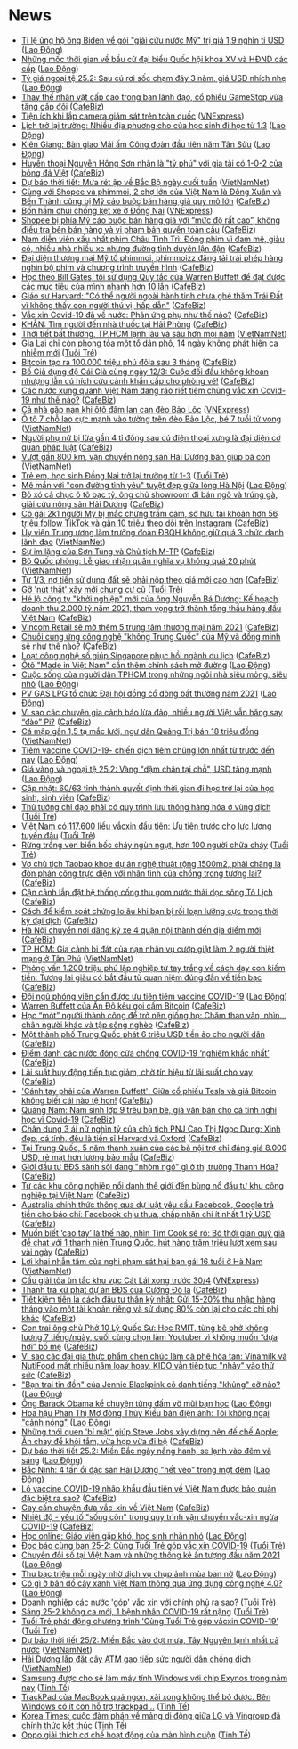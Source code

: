 # News

- [Tỉ lệ ủng hộ ông Biden về gói &quot;giải cứu nước Mỹ&quot; trị giá 1,9 nghìn tỉ USD](https://laodong.vn/the-gioi/ti-le-ung-ho-ong-biden-ve-goi-giai-cuu-nuoc-my-tri-gia-19-nghin-ti-usd-883420.ldo) ([Lao Động](https://laodong.vn))
- [Những mốc thời gian về bầu cử đại biểu Quốc hội khoá XV và HĐND các cấp](https://laodong.vn/thoi-su/nhung-moc-thoi-gian-ve-bau-cu-dai-bieu-quoc-hoi-khoa-xv-va-hdnd-cac-cap-883444.ldo) ([Lao Động](https://laodong.vn))
- [Tỷ giá ngoại tệ 25.2: Sau cú rơi sốc chạm đáy 3 năm, giá USD nhích nhẹ](https://laodong.vn/kinh-te/ty-gia-ngoai-te-252-sau-cu-roi-soc-cham-day-3-nam-gia-usd-nhich-nhe-883410.ldo) ([Lao Động](https://laodong.vn))
- [Thay thế nhân vật cấp cao trong ban lãnh đạo, cổ phiếu GameStop vừa tăng gấp đôi](https://cafebiz.vn/thay-the-nhan-vat-cap-cao-trong-ban-lanh-dao-co-phieu-gamestop-vua-tang-gap-doi-20210225105833313.chn) ([CafeBiz](https://cafebiz.vn))
- [Tiện ích khi lắp camera giám sát trên toàn quốc](https://vnexpress.net/tien-ich-khi-lap-camera-giam-sat-tren-toan-quoc-4239996.html) ([VNExpress](https://vnexpress.net))
- [Lịch trở lại trường: Nhiều địa phương cho  của học sinh đi học từ 1.3](https://laodong.vn/giao-duc/lich-tro-lai-truong-nhieu-dia-phuong-cho-cua-hoc-sinh-di-hoc-tu-13-883433.ldo) ([Lao Động](https://laodong.vn))
- [Kiên Giang: Bàn giao Mái ấm Công đoàn đầu tiên năm Tân Sửu](https://laodong.vn/cong-doan/kien-giang-ban-giao-mai-am-cong-doan-dau-tien-nam-tan-suu-883457.ldo) ([Lao Động](https://laodong.vn))
- [Huyền thoại Nguyễn Hồng Sơn nhận là "tỷ phú" với gia tài có 1-0-2 của bóng đá Việt](https://cafebiz.vn/huyen-thoai-nguyen-hong-son-nhan-la-ty-phu-voi-gia-tai-co-1-0-2-cua-bong-da-viet-20210225113530216.chn) ([CafeBiz](https://cafebiz.vn))
- [Dự báo thời tiết: Mưa rét ập về Bắc Bộ ngày cuối tuần](http://vietnamnet.vn/vn/thoi-su/du-bao-thoi-tiet-mua-ret-ap-ve-bac-bo-ngay-cuoi-tuan-715408.html) ([VietNamNet](https://vietnamnet.vn))
- [Cùng với Shopee và phimmoi, 2 chợ lớn của Việt Nam là Đồng Xuân và Bến Thành cũng bị Mỹ cáo buộc bán hàng giả quy mô lớn](https://cafebiz.vn/cung-voi-shopee-va-phimmoi-2-cho-lon-cua-viet-nam-la-dong-xuan-va-ben-thanh-cung-bi-my-cao-buoc-ban-hang-gia-quy-mo-lon-20210225111322119.chn) ([CafeBiz](https://cafebiz.vn))
- [Bốn hầm chui chống kẹt xe ở Đồng Nai](https://vnexpress.net/bon-ham-chui-chong-ket-xe-o-dong-nai-4239018.html) ([VNExpress](https://vnexpress.net))
- [Shopee bị phía Mỹ cáo buộc bán hàng giả với “mức độ rất cao”, không điều tra bên bán hàng và vi phạm bản quyền toàn cầu](https://cafebiz.vn/shopee-bi-phia-my-cao-buoc-ban-hang-gia-voi-muc-do-rat-cao-khong-dieu-tra-ben-ban-hang-va-vi-pham-ban-quyen-toan-cau-20210225111428149.chn) ([CafeBiz](https://cafebiz.vn))
- [Nam diễn viên xấu nhất phim Châu Tinh Trì: Đóng phim vì đam mê, giàu có, nhiều nhà nhiều xe nhưng đường tình duyên lận đận](https://cafebiz.vn/nam-dien-vien-xau-nhat-phim-chau-tinh-tri-dong-phim-vi-dam-me-giau-co-nhieu-nha-nhieu-xe-nhung-duong-tinh-duyen-lan-dan-20210225111431051.chn) ([CafeBiz](https://cafebiz.vn))
- [Đại diện thương mại Mỹ tố phimmoi, phimmoizz đăng tải trái phép hàng nghìn bộ phim và chương trình truyền hình](https://cafebiz.vn/dai-dien-thuong-mai-my-to-phimmoi-phimmoizz-dang-tai-trai-phep-hang-nghin-bo-phim-va-chuong-trinh-truyen-hinh-20210225110522001.chn) ([CafeBiz](https://cafebiz.vn))
- [Học theo Bill Gates, tôi sử dụng Quy tắc của Warren Buffett để đạt được các mục tiêu của mình nhanh hơn 10 lần](https://cafebiz.vn/hoc-theo-bill-gates-toi-su-dung-quy-tac-cua-warren-buffett-de-dat-duoc-cac-muc-tieu-cua-minh-nhanh-hon-10-lan-20210205140414855.chn) ([CafeBiz](https://cafebiz.vn))
- [Giáo sư Harvard: "Có thể người ngoài hành tinh chưa ghé thăm Trái Đất vì không thấy con người thú vị, hấp dẫn"](https://cafebiz.vn/giao-su-harvard-co-the-nguoi-ngoai-hanh-tinh-chua-ghe-tham-trai-dat-vi-khong-thay-con-nguoi-thu-vi-hap-dan-20210225091323543.chn) ([CafeBiz](https://cafebiz.vn))
- [Vắc xin Covid-19 đã về nước: Phản ứng phụ như thế nào?](https://cafebiz.vn/vac-xin-covid-19-da-ve-nuoc-phan-ung-phu-nhu-the-nao-20210225105928803.chn) ([CafeBiz](https://cafebiz.vn))
- [KHẨN: Tìm người đến nhà thuốc tại Hải Phòng](https://cafebiz.vn/khan-tim-nguoi-den-nha-thuoc-tai-hai-phong-20210225105805876.chn) ([CafeBiz](https://cafebiz.vn))
- [Thời tiết bất thường, TP.HCM lạnh lâu và sâu hơn mọi năm](http://vietnamnet.vn/vn/thoi-su/thoi-tiet-bat-thuong-tp-hcm-lanh-lau-va-sau-hon-moi-nam-715392.html) ([VietNamNet](https://vietnamnet.vn))
- [Gia Lai chỉ còn phong tỏa một tổ dân phố, 14 ngày không phát hiện ca nhiễm mới](https://tuoitre.vn/gia-lai-chi-con-phong-toa-mot-to-dan-pho-14-ngay-khong-phat-hien-ca-nhiem-moi-20210225102035358.htm) ([Tuổi Trẻ](https://tuoitre.vn))
- [Bitcoin tạo ra 100.000 triệu phú đôla sau 3 tháng](https://cafebiz.vn/bitcoin-tao-ra-100000-trieu-phu-dola-sau-3-thang-20210225105551347.chn) ([CafeBiz](https://cafebiz.vn))
- [Bố Già đụng độ Gái Già cùng ngày 12/3: Cuộc đối đầu không khoan nhượng lẫn cú hích cứu cánh khẩn cấp cho phòng vé!](https://cafebiz.vn/bo-gia-dung-do-gai-gia-cung-ngay-12-3-cuoc-doi-dau-khong-khoan-nhuong-lan-cu-hich-cuu-canh-khan-cap-cho-phong-ve-20210225111947098.chn) ([CafeBiz](https://cafebiz.vn))
- [Các nước xung quanh Việt Nam đang ráo riết tiêm chủng vắc xin Covid-19 như thế nào?](https://cafebiz.vn/cac-nuoc-xung-quanh-viet-nam-dang-rao-riet-tiem-chung-vac-xin-covid-19-nhu-the-nao-20210225104641689.chn) ([CafeBiz](https://cafebiz.vn))
- [Cả nhà gặp nạn khi ôtô đâm lan can đèo Bảo Lộc](https://vnexpress.net/ca-nha-gap-nan-khi-oto-dam-lan-can-deo-bao-loc-4239974.html) ([VNExpress](https://vnexpress.net))
- [Ô tô 7 chỗ lao cực mạnh vào tường trên đèo Bảo Lộc, bé 7 tuổi tử vong](http://vietnamnet.vn/vn/thoi-su/an-toan-giao-thong/o-to-7-cho-lao-cuc-manh-vao-tuong-tren-deo-bao-loc-be-7-tuoi-tu-vong-715379.html) ([VietNamNet](https://vietnamnet.vn))
- [Người phụ nữ bị lừa gần 4 tỉ đồng sau cú điện thoại xưng là đại diện cơ quan pháp luật](https://cafebiz.vn/nguoi-phu-nu-bi-lua-gan-4-ti-dong-sau-cu-dien-thoai-xung-la-dai-dien-co-quan-phap-luat-20210225103840276.chn) ([CafeBiz](https://cafebiz.vn))
- [Vượt gần 800 km, vận chuyển nông sản Hải Dương bán giúp bà con](http://vietnamnet.vn/vn/thoi-su/vuot-gan-800-km-van-chuyen-nong-san-hai-duong-ban-giup-ba-con-715367.html) ([VietNamNet](https://vietnamnet.vn))
- [Trẻ em, học sinh Đồng Nai trở lại trường từ 1-3](https://tuoitre.vn/tre-em-hoc-sinh-dong-nai-tro-lai-truong-tu-1-3-20210225100959171.htm) ([Tuổi Trẻ](https://tuoitre.vn))
- [Mê mẩn với &quot;con đường tình yêu&quot; tuyệt đẹp giữa lòng Hà Nội](https://laodong.vn/photo/me-man-voi-con-duong-tinh-yeu-tuyet-dep-giua-long-ha-noi-883263.ldo) ([Lao Động](https://laodong.vn))
- [Bỏ xó cả chục ô tô bạc tỷ, ông chủ showroom đi bán ngô và trứng gà, giải cứu nông sản Hải Dương](https://cafebiz.vn/bo-xo-ca-chuc-o-to-bac-ty-ong-chu-showroom-di-ban-ngo-va-trung-ga-giai-cuu-nong-san-hai-duong-20210225102244113.chn) ([CafeBiz](https://cafebiz.vn))
- [Cô gái 2k1 người Mỹ bị mắc chứng trầm cảm, sở hữu tài khoản hơn 56 triệu follow TikTok và gần 10 triệu theo dõi trên Instagram](https://cafebiz.vn/co-gai-2k1-nguoi-my-bi-mac-chung-tram-cam-so-huu-tai-khoan-hon-56-trieu-follow-tiktok-va-gan-10-trieu-theo-doi-tren-instagram-20210225101523276.chn) ([CafeBiz](https://cafebiz.vn))
- [Ủy viên Trung ương làm trưởng đoàn ĐBQH không giữ quá 3 chức danh lãnh đạo](http://vietnamnet.vn/vn/thoi-su/quoc-hoi/uy-vien-trung-uong-lam-truong-doan-dbqh-khong-giu-qua-3-chuc-danh-lanh-dao-715336.html) ([VietNamNet](https://vietnamnet.vn))
- [Sự im lặng của Sơn Tùng và Chủ tịch M-TP](https://cafebiz.vn/su-im-lang-cua-son-tung-va-chu-tich-m-tp-20210225101217055.chn) ([CafeBiz](https://cafebiz.vn))
- [Bộ Quốc phòng: Lễ giao nhận quân nghĩa vụ không quá 20 phút](http://vietnamnet.vn/vn/thoi-su/chinh-tri/bo-quoc-phong-le-giao-nhan-quan-nghia-vu-khong-qua-20-phut-715361.html) ([VietNamNet](https://vietnamnet.vn))
- [Từ 1/3, nợ tiền sử dụng đất sẽ phải nộp theo giá mới cao hơn](https://cafebiz.vn/tu-1-3-no-tien-su-dung-dat-se-phai-nop-theo-gia-moi-cao-hon-20210224134449328.chn) ([CafeBiz](https://cafebiz.vn))
- [Gỡ 'nút thắt' xây mới chung cư cũ](https://tuoitre.vn/go-nut-that-xay-moi-chung-cu-cu-20210225093402867.htm) ([Tuổi Trẻ](https://tuoitre.vn))
- [Hé lộ công ty "khởi nghiệp" mới của ông Nguyễn Bá Dương: Kế hoạch doanh thu 2.000 tỷ năm 2021, tham vọng trở thành tổng thầu hàng đầu Việt Nam](https://cafebiz.vn/he-lo-cong-ty-khoi-nghiep-moi-cua-ong-nguyen-ba-duong-ke-hoach-doanh-thu-2000-ty-nam-2021-tham-vong-tro-thanh-tong-thau-hang-dau-viet-nam-20210225094539016.chn) ([CafeBiz](https://cafebiz.vn))
- [Vincom Retail sẽ mở thêm 5 trung tâm thương mại năm 2021](https://cafebiz.vn/vincom-retail-se-mo-them-5-trung-tam-thuong-mai-nam-2021-20210225091202617.chn) ([CafeBiz](https://cafebiz.vn))
- [Chuỗi cung ứng công nghệ "không Trung Quốc" của Mỹ và đồng minh sẽ như thế nào?](https://cafebiz.vn/chuoi-cung-ung-cong-nghe-khong-trung-quoc-cua-my-va-dong-minh-se-nhu-the-nao-20210225085520829.chn) ([CafeBiz](https://cafebiz.vn))
- [Loạt công nghệ số giúp Singapore phục hồi ngành du lịch](https://cafebiz.vn/loat-cong-nghe-so-giup-singapore-phuc-hoi-nganh-du-lich-20210224152714731.chn) ([CafeBiz](https://cafebiz.vn))
- [Ôtô &quot;Made in Việt Nam&quot; cần thêm chính sách mở đường](https://laodong.vn/xe/oto-made-in-viet-nam-can-them-chinh-sach-mo-duong-883309.ldo) ([Lao Động](https://laodong.vn))
- [Cuộc sống của người dân TPHCM trong những ngôi nhà siêu mỏng, siêu nhỏ](https://laodong.vn/video/cuoc-song-cua-nguoi-dan-tphcm-trong-nhung-ngoi-nha-sieu-mong-sieu-nho-882768.ldo) ([Lao Động](https://laodong.vn))
- [PV GAS LPG tổ chức Đại hội đồng cổ đông bất thường năm 2021](https://laodong.vn/thong-tin-doanh-nghiep/pv-gas-lpg-to-chuc-dai-hoi-dong-co-dong-bat-thuong-nam-2021-883378.ldo) ([Lao Động](https://laodong.vn))
- [Vì sao các chuyên gia cảnh báo lừa đảo, nhiều người Việt vẫn hăng say “đào” Pi?](https://cafebiz.vn/vi-sao-cac-chuyen-gia-canh-bao-lua-dao-nhieu-nguoi-viet-van-hang-say-dao-pi-2021022509364135.chn) ([CafeBiz](https://cafebiz.vn))
- [Cá mập gần 1,5 tạ mắc lưới, ngư dân Quảng Trị bán 18 triệu đồng](http://vietnamnet.vn/vn/thoi-su/moi-truong/ca-map-gan-1-5-ta-mac-luoi-ngu-dan-quang-tri-ban-18-trieu-dong-715342.html) ([VietNamNet](https://vietnamnet.vn))
- [Tiêm vaccine COVID-19- chiến dịch tiêm chủng lớn nhất từ trước đến nay](https://laodong.vn/y-te/tiem-vaccine-covid-19-chien-dich-tiem-chung-lon-nhat-tu-truoc-den-nay-883391.ldo) ([Lao Động](https://laodong.vn))
- [Giá vàng và ngoại tệ 25.2: Vàng &quot;dậm chân tại chỗ&quot;, USD tăng mạnh](https://laodong.vn/video/gia-vang-va-ngoai-te-252-vang-dam-chan-tai-cho-usd-tang-manh-883394.ldo) ([Lao Động](https://laodong.vn))
- [Cập nhật: 60/63 tỉnh thành quyết định thời gian đi học trở lại của học sinh, sinh viên](https://cafebiz.vn/cap-nhat-60-63-tinh-thanh-quyet-dinh-thoi-gian-di-hoc-tro-lai-cua-hoc-sinh-sinh-vien-20210225093354956.chn) ([CafeBiz](https://cafebiz.vn))
- [Thủ tướng chỉ đạo phải có quy trình lưu thông hàng hóa ở vùng dịch](https://tuoitre.vn/thu-tuong-chi-dao-phai-co-quy-trinh-luu-thong-hang-hoa-o-vung-dich-20210225074820106.htm) ([Tuổi Trẻ](https://tuoitre.vn))
- [Việt Nam có 117.600 liều vắcxin đầu tiên: Ưu tiên trước cho lực lượng tuyến đầu](https://tuoitre.vn/viet-nam-co-117-600-lieu-vacxin-dau-tien-uu-tien-truoc-cho-luc-luong-tuyen-dau-2021022509183323.htm) ([Tuổi Trẻ](https://tuoitre.vn))
- [Rừng trồng ven biển bốc cháy ngùn ngụt, hơn 100 người chữa cháy](https://tuoitre.vn/rung-trong-ven-bien-boc-chay-ngun-ngut-hon-100-nguoi-chua-chay-20210225093217941.htm) ([Tuổi Trẻ](https://tuoitre.vn))
- [Vợ chủ tịch Taobao khoe dự án nghệ thuật rộng 1500m2, phải chăng là đòn phản công trực diện với nhân tình của chồng trong tương lai?](https://cafebiz.vn/vo-chu-tich-taobao-khoe-du-an-nghe-thuat-rong-1500m2-phai-chang-la-don-phan-cong-truc-dien-voi-nhan-tinh-cua-chong-trong-tuong-lai-20210225091006245.chn) ([CafeBiz](https://cafebiz.vn))
- [Cận cảnh lắp đặt hệ thống cống thu gom nước thải dọc sông Tô Lịch](https://cafebiz.vn/can-canh-lap-dat-he-thong-cong-thu-gom-nuoc-thai-doc-song-to-lich-202102250914489.chn) ([CafeBiz](https://cafebiz.vn))
- [Cách để kiểm soát chứng lo âu khi bạn bị rối loạn lưỡng cực trong thời kỳ đại dịch](https://cafebiz.vn/cach-de-kiem-soat-chung-lo-au-khi-ban-bi-roi-loan-luong-cuc-trong-thoi-ky-dai-dich-20210224153044372.chn) ([CafeBiz](https://cafebiz.vn))
- [Hà Nội chuyển nơi đăng ký xe 4 quận nội thành đến địa điểm mới](https://cafebiz.vn/ha-noi-chuyen-noi-dang-ky-xe-4-quan-noi-thanh-den-dia-diem-moi-20210225091244635.chn) ([CafeBiz](https://cafebiz.vn))
- [TP HCM: Gia cảnh bi đát của nạn nhân vụ cướp giật làm 2 người thiệt mạng ở Tân Phú](http://vietnamnet.vn/vn/thoi-su/tp-hcm-gia-canh-bi-dat-cua-nan-nhan-vu-cuop-giat-lam-2-nguoi-thiet-mang-o-tan-phu-715337.html) ([VietNamNet](https://vietnamnet.vn))
- [Phỏng vấn 1.200 triệu phú lập nghiệp từ tay trắng về cách dạy con kiếm tiền: Tương lai giàu có bắt đầu từ quan niệm đúng đắn về tiền bạc](https://cafebiz.vn/phong-van-1200-trieu-phu-lap-nghiep-tu-tay-trang-ve-cach-day-con-kiem-tien-tuong-lai-giau-co-bat-dau-tu-quan-niem-dung-dan-ve-tien-bac-20210225090639803.chn) ([CafeBiz](https://cafebiz.vn))
- [Đội ngũ phóng viên cần được ưu tiên tiêm vaccine COVID-19](https://laodong.vn/xa-hoi/doi-ngu-phong-vien-can-duoc-uu-tien-tiem-vaccine-covid-19-883321.ldo) ([Lao Động](https://laodong.vn))
- [Warren Buffett của Ấn Độ kêu gọi cấm Bitcoin](https://cafebiz.vn/warren-buffett-cua-an-do-keu-goi-cam-bitcoin-20210225085153464.chn) ([CafeBiz](https://cafebiz.vn))
- [Học “mót” người thành công để trở nên giống họ: Chăm than vãn, nhìn… chân người khác và tập sống nghèo](https://cafebiz.vn/hoc-mot-nguoi-thanh-cong-de-tro-nen-giong-ho-cham-than-van-nhin-chan-nguoi-khac-va-tap-song-ngheo-20210224200643363.chn) ([CafeBiz](https://cafebiz.vn))
- [Một thành phố Trung Quốc phát 6 triệu USD tiền ảo cho người dân](https://cafebiz.vn/mot-thanh-pho-trung-quoc-phat-6-trieu-usd-tien-ao-cho-nguoi-dan-20210225084930977.chn) ([CafeBiz](https://cafebiz.vn))
- [Điểm danh các nước đóng cửa chống COVID-19 ‘nghiêm khắc nhất’](https://cafebiz.vn/diem-danh-cac-nuoc-dong-cua-chong-covid-19-nghiem-khac-nhat-20210225083751316.chn) ([CafeBiz](https://cafebiz.vn))
- [Lãi suất huy động tiếp tục giảm, chờ tín hiệu từ lãi suất cho vay](https://cafebiz.vn/lai-suat-huy-dong-tiep-tuc-giam-cho-tin-hieu-tu-lai-suat-cho-vay-20210225083749278.chn) ([CafeBiz](https://cafebiz.vn))
- ['Cánh tay phải của Warren Buffett': Giữa cổ phiếu Tesla và giá Bitcoin không biết cái nào tệ hơn!](https://cafebiz.vn/canh-tay-phai-cua-warren-buffett-giua-co-phieu-tesla-va-gia-bitcoin-khong-biet-cai-nao-te-hon-20210225083220825.chn) ([CafeBiz](https://cafebiz.vn))
- [Quảng Nam: Nam sinh lớp 9 trêu bạn bè, giả văn bản cho cả tỉnh nghỉ học vì Covid-19](https://cafebiz.vn/quang-nam-nam-sinh-lop-9-treu-ban-be-gia-van-ban-cho-ca-tinh-nghi-hoc-vi-covid-19-20210225083600012.chn) ([CafeBiz](https://cafebiz.vn))
- [Chân dung 3 ái nữ nghìn tỷ của chủ tịch PNJ Cao Thị Ngọc Dung: Xinh đẹp, cá tính, đều là tiến sĩ Harvard và Oxford](https://cafebiz.vn/chan-dung-3-ai-nu-nghin-ty-cua-chu-tich-pnj-cao-thi-ngoc-dung-xinh-dep-ca-tinh-deu-la-tien-si-harvard-va-oxford-20210222170958915.chn) ([CafeBiz](https://cafebiz.vn))
- [Tại Trung Quốc, 5 năm thanh xuân của các bà nội trợ chỉ đáng giá 8.000 USD, rẻ mạt hơn lương bảo mẫu](https://cafebiz.vn/tai-trung-quoc-5-nam-thanh-xuan-cua-cac-ba-noi-tro-chi-dang-gia-8000-usd-re-mat-hon-luong-bao-mau-202102241828554.chn) ([CafeBiz](https://cafebiz.vn))
- [Giới đầu tư BĐS sành sỏi đang "nhòm ngó" gì ở thị trường Thanh Hóa?](https://cafebiz.vn/gioi-dau-tu-bds-sanh-soi-dang-nhom-ngo-gi-o-thi-truong-thanh-hoa-20210225082025057.chn) ([CafeBiz](https://cafebiz.vn))
- [Từ các khu công nghiệp nổi danh thế giới đến bùng nổ đầu tư khu công nghiệp tại Việt Nam](https://cafebiz.vn/tu-cac-khu-cong-nghiep-noi-danh-the-gioi-den-bung-no-dau-tu-khu-cong-nghiep-tai-viet-nam-20210225081642193.chn) ([CafeBiz](https://cafebiz.vn))
- [Australia chính thức thông qua dự luật yêu cầu Facebook, Google trả tiền cho báo chí: Facebook chịu thua, chấp nhận chi ít nhất 1 tỷ USD](https://cafebiz.vn/australia-chinh-thuc-thong-qua-du-luat-yeu-cau-facebook-google-tra-tien-cho-bao-chi-facebook-chiu-thua-chap-nhan-chi-it-nhat-1-ty-usd-20210225080150229.chn) ([CafeBiz](https://cafebiz.vn))
- [Muốn biết ‘cao tay’ là thế nào, nhìn Tim Cook sẽ rõ: Bỏ thời gian quý giá để chat với 1 thanh niên Trung Quốc, hút hàng trăm triệu lượt xem sau vài ngày](https://cafebiz.vn/muon-biet-cao-tay-la-the-nao-nhin-tim-cook-se-ro-bo-thoi-gian-quy-gia-de-chat-voi-1-thanh-nien-trung-quoc-hut-hang-tram-trieu-luot-xem-sau-vai-ngay-20210224155451641.chn) ([CafeBiz](https://cafebiz.vn))
- [Lời khai nhẫn tâm của nghi phạm sát hại bạn gái 16 tuổi ở Hà Nam](http://vietnamnet.vn/vn/thoi-su/loi-khai-nhan-tam-cua-nghi-pham-sat-hai-ban-gai-16-tuoi-o-ha-nam-715314.html) ([VietNamNet](https://vietnamnet.vn))
- [Cầu giải tỏa ùn tắc khu vực Cát Lái xong trước 30/4](https://vnexpress.net/cau-giai-toa-un-tac-khu-vuc-cat-lai-xong-truoc-30-4-4239645.html) ([VNExpress](https://vnexpress.net))
- [Thanh tra xử phạt dự án BĐS của Cường Đô la](https://cafebiz.vn/thanh-tra-xu-phat-du-an-bds-cua-cuong-do-la-20210225081049829.chn) ([CafeBiz](https://cafebiz.vn))
- [Tiết kiệm tiền là cách đầu tư thần kỳ nhất: Gửi 15-20% thu nhập hàng tháng vào một tài khoản riêng và sử dụng 80% còn lại cho các chi phí khác](https://cafebiz.vn/tiet-kiem-tien-la-cach-dau-tu-than-ky-nhat-gui-15-20-thu-nhap-hang-thang-vao-mot-tai-khoan-rieng-va-su-dung-80-con-lai-cho-cac-chi-phi-khac-20210224182753215.chn) ([CafeBiz](https://cafebiz.vn))
- [Con trai ông chủ Phở 10 Lý Quốc Sư: Học RMIT, từng bê phở không lương 7 tiếng/ngày, cuối cùng chọn làm Youtuber vì không muốn “dựa hơi” bố mẹ](https://cafebiz.vn/con-trai-ong-chu-pho-10-ly-quoc-su-hoc-rmit-tung-be-pho-khong-luong-7-tieng-ngay-cuoi-cung-chon-lam-youtuber-vi-khong-muon-dua-hoi-bo-me-20210224232253344.chn) ([CafeBiz](https://cafebiz.vn))
- [Vì sao các đại gia thực phẩm chen chúc làm cà phê hòa tan: Vinamilk và NutiFood mất nhiều năm loay hoay, KIDO vẫn tiếp tục "nhảy" vào thử sức](https://cafebiz.vn/vi-sao-cac-dai-gia-thuc-pham-chen-chuc-lam-ca-phe-hoa-tan-vinamilk-va-nutifood-mat-nhieu-nam-loay-hoay-kido-van-tiep-tuc-nhay-vao-thu-suc-2021022414432105.chn) ([CafeBiz](https://cafebiz.vn))
- [&quot;Bạn trai tin đồn&quot; của Jennie Blackpink có danh tiếng &quot;khủng&quot; cỡ nào?](https://laodong.vn/photo/ban-trai-tin-don-cua-jennie-blackpink-co-danh-tieng-khung-co-nao-883159.ldo) ([Lao Động](https://laodong.vn))
- [Ông Barack Obama kể chuyện từng đấm vỡ mũi bạn học](https://laodong.vn/the-gioi/ong-barack-obama-ke-chuyen-tung-dam-vo-mui-ban-hoc-883367.ldo) ([Lao Động](https://laodong.vn))
- [Hoa hậu Phan Thị Mơ đóng Thúy Kiều bản điện ảnh: Tôi không ngại &quot;cảnh nóng&quot;](https://laodong.vn/van-hoa/hoa-hau-phan-thi-mo-dong-thuy-kieu-ban-dien-anh-toi-khong-ngai-canh-nong-883359.ldo) ([Lao Động](https://laodong.vn))
- [Những thói quen 'bí mật' giúp Steve Jobs xây dựng nên đế chế Apple: Ăn chay để khỏi tắm, vừa họp vừa đi bộ](https://cafebiz.vn/nhung-thoi-quen-bi-mat-giup-steve-jobs-xay-dung-nen-de-che-apple-an-chay-de-khoi-tam-vua-hop-vua-di-bo-20210223105555486.chn) ([CafeBiz](https://cafebiz.vn))
- [Dự báo thời tiết 25.2: Miền Bắc ngày nắng hanh, se lạnh vào đêm và sáng](https://laodong.vn/moi-truong/du-bao-thoi-tiet-252-mien-bac-ngay-nang-hanh-se-lanh-vao-dem-va-sang-883310.ldo) ([Lao Động](https://laodong.vn))
- [Bắc Ninh: 4 tấn ổi đặc sản Hải Dương &quot;hết vèo&quot; trong một đêm](https://laodong.vn/xa-hoi/bac-ninh-4-tan-oi-dac-san-hai-duong-het-veo-trong-mot-dem-883181.ldo) ([Lao Động](https://laodong.vn))
- [Lô vaccine COVID-19 nhập khẩu đầu tiên về Việt Nam được bảo quản đặc biệt ra sao?](https://cafebiz.vn/lo-vaccine-covid-19-nhap-khau-dau-tien-ve-viet-nam-duoc-bao-quan-dac-biet-ra-sao-20210225073928385.chn) ([CafeBiz](https://cafebiz.vn))
- [Gay cấn chuyện đưa vắc-xin về Việt Nam](https://cafebiz.vn/gay-can-chuyen-dua-vac-xin-ve-viet-nam-20210225073402113.chn) ([CafeBiz](https://cafebiz.vn))
- [Nhiệt độ - yếu tố "sống còn" trong quy trình vận chuyển vắc-xin ngừa COVID-19](https://cafebiz.vn/nhiet-do-yeu-to-song-con-trong-quy-trinh-van-chuyen-vac-xin-ngua-covid-19-20210225073040573.chn) ([CafeBiz](https://cafebiz.vn))
- [Học online: Giáo viên gặp khó, học sinh nhăn nhó](https://laodong.vn/video/hoc-online-giao-vien-gap-kho-hoc-sinh-nhan-nho-883081.ldo) ([Lao Động](https://laodong.vn))
- [Đọc báo cùng bạn 25-2: Cùng Tuổi Trẻ góp vắc xin COVID-19](https://tuoitre.vn/doc-bao-cung-ban-25-2-cung-tuoi-tre-gop-vacxin-covid-19-20210225060313642.htm) ([Tuổi Trẻ](https://tuoitre.vn))
- [Chuyển đổi số tại Việt Nam và những thống kê ấn tượng đầu năm 2021](https://laodong.vn/emagazine/chuyen-doi-so-tai-viet-nam-va-nhung-thong-ke-an-tuong-dau-nam-2021-882770.ldo) ([Lao Động](https://laodong.vn))
- [Thu bạc triệu mỗi ngày nhờ dịch vụ chụp ảnh mùa ban nở](https://laodong.vn/photo/thu-bac-trieu-moi-ngay-nho-dich-vu-chup-anh-mua-ban-no-883161.ldo) ([Lao Động](https://laodong.vn))
- [Có gì ở bản đồ cây xanh Việt Nam thông qua ứng dụng công nghệ 4.0?](https://laodong.vn/video-thoi-su/co-gi-o-ban-do-cay-xanh-viet-nam-thong-qua-ung-dung-cong-nghe-40-883243.ldo) ([Lao Động](https://laodong.vn))
- [Doanh nghiệp các nước 'góp' vắc xin với chính phủ ra sao?](https://tuoitre.vn/doanh-nghiep-cac-nuoc-gop-vacxin-voi-chinh-phu-ra-sao-20210225000127327.htm) ([Tuổi Trẻ](https://tuoitre.vn))
- [Sáng 25-2 không ca mới, 1 bệnh nhân COVID-19 rất nặng](https://tuoitre.vn/sang-25-2-khong-ca-moi-1-benh-nhan-covid-19-rat-nang-20210225062322911.htm) ([Tuổi Trẻ](https://tuoitre.vn))
- [Tuổi Trẻ phát động chương trình 'Cùng Tuổi Trẻ góp vắcxin COVID-19'](https://tuoitre.vn/tuoi-tre-phat-dong-chuong-trinh-cung-tuoi-tre-gop-vacxin-covid-19-20210225000837825.htm) ([Tuổi Trẻ](https://tuoitre.vn))
- [Dự báo thời tiết 25/2: Miền Bắc vào đợt mưa, Tây Nguyên lạnh nhất cả nước](http://vietnamnet.vn/vn/thoi-su/du-bao-thoi-tiet-25-2-mien-bac-vao-dot-mua-tay-nguyen-lanh-nhat-ca-nuoc-715271.html) ([VietNamNet](https://vietnamnet.vn))
- [Hải Dương lắp đặt cây ATM gạo tiếp sức người dân chống dịch](http://vietnamnet.vn/vn/thoi-su/hai-duong-lap-dat-cay-atm-gao-tiep-suc-nguoi-dan-chong-dich-715252.html) ([VietNamNet](https://vietnamnet.vn))
- [Samsung được cho sẽ làm máy tính Windows với chip Exynos trong năm nay](https://tinhte.vn/thread/samsung-duoc-cho-se-lam-may-tinh-windows-voi-chip-exynos-trong-nam-nay.3282590/) ([Tinh Tế](https://tinhte.vn))
- [TrackPad của MacBook quá ngon, xài xong không thể bỏ được. Bên Windows có ít con hỗ trợ trackpad...](https://tinhte.vn/thread/trackpad-cua-macbook-qua-ngon-xai-xong-khong-the-bo-duoc-ben-windows-co-it-con-ho-tro-trackpad.3282585/) ([Tinh Tế](https://tinhte.vn))
- [Korea Times: cuộc đàm phán về mảng di động giữa LG và Vingroup đã chính thức kết thúc](https://tinhte.vn/thread/korea-times-cuoc-dam-phan-ve-mang-di-dong-giua-lg-va-vingroup-da-chinh-thuc-ket-thuc.3282368/) ([Tinh Tế](https://tinhte.vn))
- [Oppo giải thích cơ chế hoạt động của màn hình cuộn](https://tinhte.vn/thread/oppo-giai-thich-co-che-hoat-dong-cua-man-hinh-cuon.3282544/) ([Tinh Tế](https://tinhte.vn))
